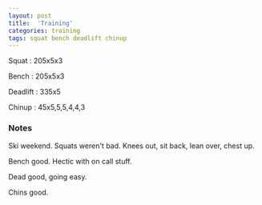 ```yaml
---
layout: post
title:  'Training'
categories: training
tags: squat bench deadlift chinup
---
```


Squat   :   205x5x3

Bench   :   205x5x3

Deadlift    :   335x5

Chinup  :   45x5,5,5,4,4,3

### Notes

Ski weekend. Squats weren't bad. Knees out, sit back, lean over, chest up.

Bench good. Hectic with on call stuff.

Dead good, going easy.

Chins good.
